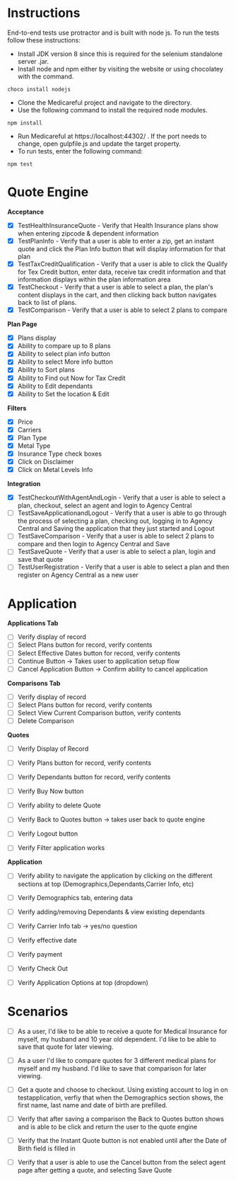 Instructions
============

End-to-end tests use protractor and is built with node js. To run the tests follow these instructions:

- Install JDK version 8 since this is required for the selenium standalone server .jar. 
- Install node and npm either by visiting the website or using chocolatey with the command. 

```
choco install nodejs
```

- Clone the Medicareful project and navigate to the directory.
- Use the following command to install the required node modules.

```
npm install
```

- Run Medicareful at https://localhost:44302/ .  If the port needs to change, open gulpfile.js and update the target property.
- To run tests, enter the following command:

```
npm test
```


Quote Engine
=======================

**Acceptance**
- [x] TestHealthInsuranceQuote - Verify that Health Insurance plans show when entering zipcode & dependent information
- [x] TestPlanInfo - Verify that a user is able to enter a zip, get an instant quote and click the Plan Info button that will display information for that plan
- [x] TestTaxCreditQualification - Verify that a user is able to click the Qualify for Tex Credit button, enter data, receive tax credit information and that information displays within the plan information area
- [x] TestCheckout - Verify that a user is able to select a plan, the plan's content displays in the cart, and then clicking back button navigates back to list of plans.
- [x] TestComparison - Verify that a user is able to select 2 plans to compare

**Plan Page**
- [x] Plans display
- [x] Ability to compare up to 8 plans
- [x] Ability to select plan info button
- [x] Ability to select More info button
- [x] Ability to Sort plans
- [x] Ability to Find out Now for Tax Credit
- [x] Ability to Edit dependants
- [x] Ability to Set the location & Edit

**Filters**
- [x] Price
- [x] Carriers
- [x] Plan Type
- [x] Metal Type
- [x] Insurance Type check boxes
- [x] Click on Disclaimer
- [x] Click on Metal Levels Info

**Integration**
- [x] TestCheckoutWithAgentAndLogin - Verify that a user is able to select a plan, checkout, select an agent and login to Agency Central
- [ ] TestSaveApplicationandLogout - Verify that a user is able to go through the process of selecting a plan, checking out, logging in to Agency Central and Saving the application that they just started and Logout
- [ ] TestSaveComparison - Verify that a user is able to select 2 plans to compare and then login to Agency Central and Save
- [ ] TestSaveQuote - Verify that a user is able to select a plan, login and save that quote
- [ ] TestUserRegistration - Verify that a user is able to select a plan and then register on Agency Central as a new user

Application
======================

**Applications Tab**
- [ ] Verify display of record
- [ ] Select Plans button for record, verify contents
- [ ] Select Effective Dates button for record, verify contents
- [ ] Continue Button -> Takes user to application setup flow
- [ ] Cancel Application Button -> Confirm ability to cancel application

**Comparisons Tab**	
- [ ] Verify display of record
- [ ] Select Plans button for record, verify contents
- [ ] Select View Current Comparison button, verify contents
- [ ] Delete Comparison

**Quotes**
- [ ] Verify Display of Record
- [ ] Verify Plans button for record, verify contents
- [ ] Verify Dependants button for record, verify contents
- [ ] Verify Buy Now button
- [ ] Verify ability to delete Quote

- [ ] Verify Back to Quotes button -> takes user back to quote engine
- [ ] Verify Logout button
- [ ] Verify Filter application works

**Application**	
- [ ] Verify ability to navigate the application by clicking on the different sections at top (Demographics,Dependants,Carrier Info, etc)
- [ ] Verify Demographics tab, entering data
- [ ] Verify adding/removing Dependants & view existing dependants
- [ ] Verify Carrier Info tab -> 	yes/no question
- [ ] Verify effective date
- [ ] Verify payment
- [ ] Verify Check Out
- [ ] Verify Application Options at top (dropdown)



**Scenarios**
===================

- [ ] As a user, I'd like to be able to receive a quote for Medical Insurance for myself, my husband and 10 year old dependent. I'd like to be able to save that quote for later viewing.

- [ ] As a user I'd like to compare quotes for 3 different medical plans for myself and my husband. I'd like to save that comparison for later viewing. 

- [ ] Get a quote and choose to checkout. Using existing account to log in on testapplication, verfiy that when the Demographics section shows, the first name, last name and date of birth are prefilled.

- [ ] Verify that after saving a comparison the Back to Quotes button shows and is able to be click and return the user to the quote engine

- [ ] Verify that the Instant Quote button is not enabled until after the Date of Birth field is filled in

- [ ] Verify that a user is able to use the Cancel button from the select agent page after getting a quote, and selecting Save Quote

